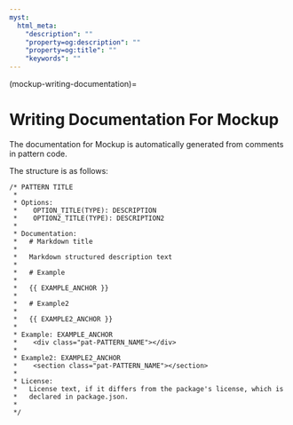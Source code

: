```yaml
---
myst:
  html_meta:
    "description": ""
    "property=og:description": ""
    "property=og:title": ""
    "keywords": ""
---
```


(mockup-writing-documentation)=

# Writing Documentation For Mockup

The documentation for Mockup is automatically generated from comments in pattern code.

The structure is as follows:

```
/* PATTERN TITLE
 *
 * Options:
 *    OPTION_TITLE(TYPE): DESCRIPTION
 *    OPTION2_TITLE(TYPE): DESCRIPTION2
 *
 * Documentation:
 *   # Markdown title
 *
 *   Markdown structured description text
 *
 *   # Example
 *
 *   {{ EXAMPLE_ANCHOR }}
 *
 *   # Example2
 *
 *   {{ EXAMPLE2_ANCHOR }}
 *
 * Example: EXAMPLE_ANCHOR
 *    <div class="pat-PATTERN_NAME"></div>
 *
 * Example2: EXAMPLE2_ANCHOR
 *    <section class="pat-PATTERN_NAME"></section>
 *
 * License:
 *   License text, if it differs from the package's license, which is
 *   declared in package.json.
 *
 */
```
